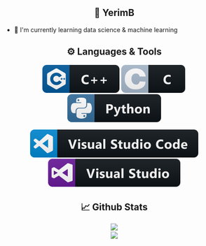 <p align="center">
  <h2 align="center">🤖 YerimB</h2
</p>

- 👷 I'm currently learning data science & machine learning

<h2 align="center">⚙️ Languages & Tools</h2>
<p align="center">
  <img src="https://github.com/YerimB/YerimB/blob/main/Assets/cpp.svg"/>
  <img src="https://github.com/YerimB/YerimB/blob/main/Assets/c.svg"/>
  <img src="https://github.com/YerimB/YerimB/blob/main/Assets/python.svg"/>
</p>

<p align="center">
  <img src="https://github.com/YerimB/YerimB/blob/main/Assets/visualstudio_code.svg"/>
  <img src="https://github.com/YerimB/YerimB/blob/main/Assets/visualstudio.svg"/>
</p>

<h2 align="center">📈 Github Stats</h2>
<p align="center">
    <image src="https://github-readme-stats-zeta-wine.vercel.app/api?username=YerimB&show_icons=true&theme=tokyonight&hide_title=true&include_all_commits=true"><br>
    <image src="https://github-readme-stats-zeta-wine.vercel.app/api/top-langs/?username=YerimB&hide=objective-c,makefile&layout=compact&theme=tokyonight"><br>
</p>

<!--
**YerimB/YerimB** is a ✨ _special_ ✨ repository because its `README.md` (this file) appears on your GitHub profile.

Here are some ideas to get you started:

- 🔭 I’m currently working on ...
- 🌱 I’m currently learning ...
- 👯 I’m looking to collaborate on ...
- 🤔 I’m looking for help with ...
- 💬 Ask me about ...
- 📫 How to reach me: ...
- 😄 Pronouns: ...
- ⚡ Fun fact: ...
-->
